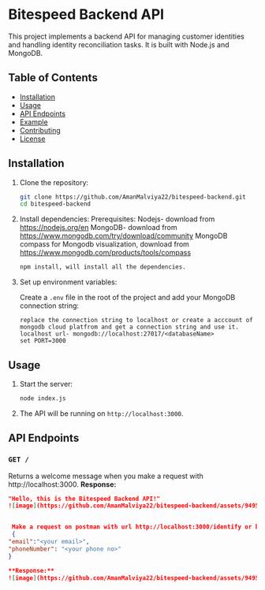 # Bitespeed Backend API

This project implements a backend API for managing customer identities and handling identity reconciliation tasks. It is built with Node.js and MongoDB.

## Table of Contents

- [Installation](#installation)
- [Usage](#usage)
- [API Endpoints](#api-endpoints)
- [Example](#example)
- [Contributing](#contributing)
- [License](#license)

## Installation

1. Clone the repository:

    ```bash
    git clone https://github.com/AmanMalviya22/bitespeed-backend.git
    cd bitespeed-backend
    ```

2. Install dependencies:
   Prerequisites:
   Nodejs- download from https://nodejs.org/en
   MongoDB- download from https://www.mongodb.com/try/download/community
   MongoDB compass for Mongodb visualization, download from https://www.mongodb.com/products/tools/compass

    ```bash
    npm install, will install all the dependencies.
    ```

4. Set up environment variables:

    Create a `.env` file in the root of the project and add your MongoDB connection string:

    ```env
    replace the connection string to localhost or create a acccount of mongodb cloud platfrom and get a connection string and use it.
    localhost url- mongodb://localhost:27017/<databaseName>
    set PORT=3000
    ```

## Usage

1. Start the server:

    ```bash
    node index.js
    ```

2. The API will be running on `http://localhost:3000`.

## API Endpoints

### `GET /`

Returns a welcome message when you make a request with  http://localhost:3000.
**Response:**
```json
"Hello, this is the Bitespeed Backend API!"
![image](https://github.com/AmanMalviya22/bitespeed-backend/assets/94959490/44e35fe8-a374-4142-b752-cce2bc7076e7)


 Make a request on postman with url http://localhost:3000/identify or https://bitespeed-backend-sb9l.onrender.com/identify and set response body in below format.
 {
"email":"<your email>",
"phoneNumber": "<your phone no>"
}

**Response:**
![image](https://github.com/AmanMalviya22/bitespeed-backend/assets/94959490/3269cdd7-52e7-40c2-b159-a54247d4a60e)

